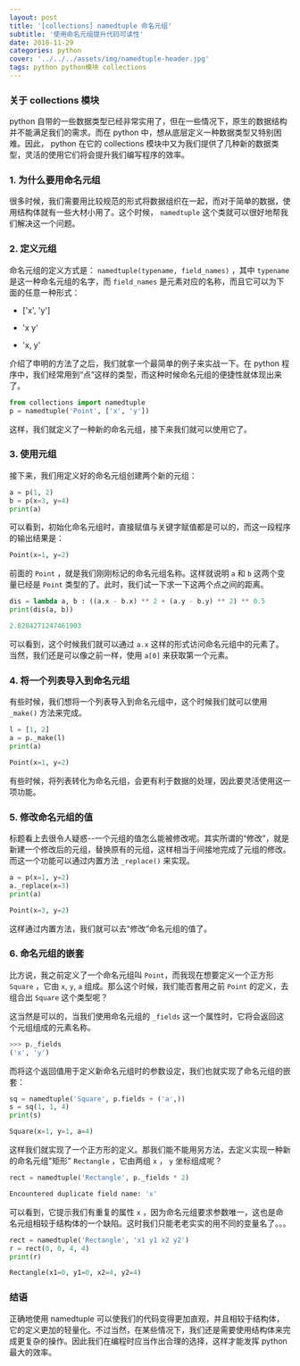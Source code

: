 ```yaml
---
layout: post
title: '[collections] namedtuple 命名元组'
subtitle: '使用命名元组提升代码可读性'
date: 2018-11-29
categories: python
cover: '../../../assets/img/namedtuple-header.jpg'
tags: python python模块 collections
---
```


### 关于 collections 模块

python 自带的一些数据类型已经非常实用了，但在一些情况下，原生的数据结构并不能满足我们的需求。而在 python 中，想从底层定义一种数据类型又特别困难。因此， python 在它的 collections 模块中又为我们提供了几种新的数据类型，灵活的使用它们将会提升我们编写程序的效率。

### 1. 为什么要用命名元组

很多时候，我们需要用比较规范的形式将数据组织在一起，而对于简单的数据，使用结构体就有一些大材小用了。这个时候， `namedtuple` 这个类就可以很好地帮我们解决这一个问题。

### 2. 定义元组

命名元组的定义方式是： `namedtuple(typename, field_names)` ，其中 `typename` 是这一种命名元组的名字，而 `field_names` 是元素对应的名称，而且它可以为下面的任意一种形式：

-   ['x', 'y']

-   'x y'

-   'x, y'

介绍了申明的方法了之后，我们就拿一个最简单的例子来实战一下。在 python 程序中，我们经常用到“点”这样的类型，而这种时候命名元组的便捷性就体现出来了。

```python
from collections import namedtuple
p = namedtuple('Point', ['x', 'y'])
```

这样，我们就定义了一种新的命名元组，接下来我们就可以使用它了。

### 3. 使用元组

接下来，我们用定义好的命名元组创建两个新的元组：

```python
a = p(1, 2)
b = p(x=3, y=4)
print(a)
```

可以看到，初始化命名元组时，直接赋值与关键字赋值都是可以的，而这一段程序的输出结果是：

```python
Point(x=1, y=2)
```

前面的 `Point` ，就是我们刚刚标记的命名元组名称。这样就说明 `a` 和 `b` 这两个变量已经是 `Point` 类型的了。此时，我们试一下求一下这两个点之间的距离。

```python
dis = lambda a, b : ((a.x - b.x) ** 2 + (a.y - b.y) ** 2) ** 0.5
print(dis(a, b))
```

```python
2.8284271247461903
```

可以看到，这个时候我们就可以通过 `a.x` 这样的形式访问命名元组中的元素了。当然，我们还是可以像之前一样，使用 `a[0]` 来获取第一个元素。

### 4. 将一个列表导入到命名元组

有些时候，我们想将一个列表导入到命名元组中，这个时候我们就可以使用 `_make()` 方法来完成。

```python
l = [1, 2]
a = p._make(l)
print(a)
```

```python
Point(x=1, y=2)
```

有些时候，将列表转化为命名元组，会更有利于数据的处理，因此要灵活使用这一项功能。

### 5. 修改命名元组的值

标题看上去很令人疑惑--一个元组的值怎么能被修改呢。其实所谓的“修改”，就是新建一个修改后的元组，替换原有的元组，这样相当于间接地完成了元组的修改。而这一个功能可以通过内置方法 `_replace()` 来实现。

```python
a = p(x=1, y=2)
a._replace(x=3)
print(a)
```

```python
Point(x=3, y=2)
```

这样通过内置方法，我们就可以去“修改”命名元组的值了。

### 6. 命名元组的嵌套

比方说，我之前定义了一个命名元组叫 `Point`，而我现在想要定义一个正方形 `Square` ，它由 `x`, `y`, `a` 组成。那么这个时候，我们能否套用之前 `Point` 的定义，去组合出 `Square` 这个类型呢？

这当然是可以的，当我们使用命名元组的 `_fields` 这一个属性时，它将会返回这个元组组成的元素名称。

```python
>>> p._fields
('x', 'y')
```

而将这个返回值用于定义新命名元组时的参数设定，我们也就实现了命名元组的嵌套：

```python
sq = namedtuple('Square', p.fields + ('a',))
s = sq(1, 1, 4)
print(s)
```

```python
Square(x=1, y=1, a=4)
```

这样我们就实现了一个正方形的定义。那我们能不能用另方法，去定义实现一种新的命名元组"矩形" `Rectangle` ，它由两组 `x` ， `y` 坐标组成呢？

```python
rect = namedtuple('Rectangle', p._fields * 2)
```

```bash
Encountered duplicate field name: 'x'
```

可以看到，它提示我们有重复的属性 `x` ，因为命名元组要求参数唯一，这也是命名元组相较于结构体的一个缺陷。这时我们只能老老实实的用不同的变量名了。。。

```python
rect = namedtuple('Rectangle', 'x1 y1 x2 y2')
r = rect(0, 0, 4, 4)
print(r)
```

```python
Rectangle(x1=0, y1=0, x2=4, y2=4)
```

### 结语

正确地使用 namedtuple 可以使我们的代码变得更加直观，并且相较于结构体，它的定义更加的轻量化。不过当然，在某些情况下，我们还是需要使用结构体来完成更复杂的操作。因此我们在编程时应当作出合理的选择，这样才能发挥 python 最大的效率。
